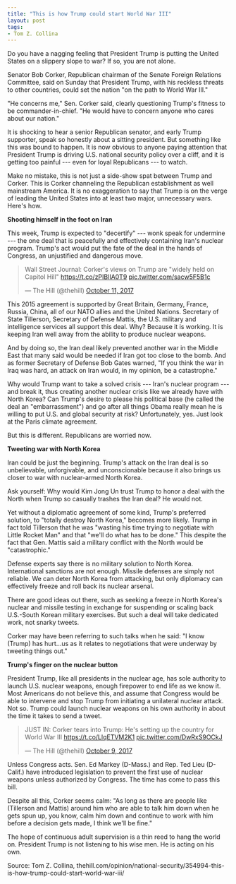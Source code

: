 ```yaml
---
title: "This is how Trump could start World War III"
layout: post
tags:
- Tom Z. Collina
---
```


Do you have a nagging feeling that President Trump is putting the United States on a slippery slope to war? If so, you are not alone.

Senator Bob Corker, Republican chairman of the Senate Foreign Relations Committee, said on Sunday that President Trump, with his reckless threats to other countries, could set the nation "on the path to World War III."

"He concerns me," Sen. Corker said, clearly questioning Trump's fitness to be commander-in-chief. "He would have to concern anyone who cares about our nation."

It is shocking to hear a senior Republican senator, and early Trump supporter, speak so honestly about a sitting president. But something like this was bound to happen. It is now obvious to anyone paying attention that President Trump is driving U.S. national security policy over a cliff, and it is getting too painful --- even for loyal Republicans --- to watch.

Make no mistake, this is not just a side-show spat between Trump and Corker. This is Corker channeling the Republican establishment as well mainstream America. It is no exaggeration to say that Trump is on the verge of leading the United States into at least two major, unnecessary wars. Here's how.

**Shooting himself in the foot on Iran**

This week, Trump is expected to "decertify" --- wonk speak for undermine --- the one deal that is peacefully and effectively containing Iran's nuclear program. Trump's act would put the fate of the deal in the hands of Congress, an unjustified and dangerous move.

<blockquote class="twitter-tweet"><p lang="en" dir="ltr">Wall Street Journal: Corker&#39;s views on Trump are &quot;widely held on Capitol Hill&quot; <a href="https://t.co/zPIBIlA0T9">https://t.co/zPIBIlA0T9</a> <a href="https://t.co/sacw5F5B1c">pic.twitter.com/sacw5F5B1c</a></p>&mdash; The Hill (@thehill) <a href="https://twitter.com/thehill/status/918063904089092096?ref_src=twsrc%5Etfw">October 11, 2017</a></blockquote> <script async src="https://platform.twitter.com/widgets.js" charset="utf-8"></script>

This 2015 agreement is supported by Great Britain, Germany, France, Russia, China, all of our NATO allies and the United Nations. Secretary of State Tillerson, Secretary of Defense Mattis, the U.S. military and intelligence services all support this deal. Why? Because it is working. It is keeping Iran well away from the ability to produce nuclear weapons.

And by doing so, the Iran deal likely prevented another war in the Middle East that many said would be needed if Iran got too close to the bomb. And as former Secretary of Defense Bob Gates warned, "If you think the war in Iraq was hard, an attack on Iran would, in my opinion, be a catastrophe."

Why would Trump want to take a solved crisis --- Iran's nuclear program --- and break it, thus creating another nuclear crisis like we already have with North Korea? Can Trump's desire to please his political base (he called the deal an "embarrassment") and go after all things Obama really mean he is willing to put U.S. and global security at risk? Unfortunately, yes. Just look at the Paris climate agreement.

But this is different. Republicans are worried now.

**Tweeting war with North Korea**

Iran could be just the beginning. Trump's attack on the Iran deal is so unbelievable, unforgivable, and unconscionable because it also brings us closer to war with nuclear-armed North Korea.

Ask yourself: Why would Kim Jong Un trust Trump to honor a deal with the North when Trump so casually trashes the Iran deal? He would not.

Yet without a diplomatic agreement of some kind, Trump's preferred solution, to "totally destroy North Korea," becomes more likely. Trump in fact told Tillerson that he was "wasting his time trying to negotiate with Little Rocket Man" and that "we'll do what has to be done." This despite the fact that Gen. Mattis said a military conflict with the North would be "catastrophic."

Defense experts say there is no military solution to North Korea. International sanctions are not enough. Missile defenses are simply not reliable. We can deter North Korea from attacking, but only diplomacy can effectively freeze and roll back its nuclear arsenal.

There are good ideas out there, such as seeking a freeze in North Korea's nuclear and missile testing in exchange for suspending or scaling back U.S.-South Korean military exercises. But such a deal will take dedicated work, not snarky tweets.

Corker may have been referring to such talks when he said: "I know (Trump) has hurt...us as it relates to negotiations that were underway by tweeting things out."

**Trump's finger on the nuclear button**

President Trump, like all presidents in the nuclear age, has sole authority to launch U.S. nuclear weapons, enough firepower to end life as we know it. Most Americans do not believe this, and assume that Congress would be able to intervene and stop Trump from initiating a unilateral nuclear attack. Not so. Trump could launch nuclear weapons on his own authority in about the time it takes to send a tweet.

<blockquote class="twitter-tweet"><p lang="en" dir="ltr">JUST IN: Corker tears into Trump: He&#39;s setting up the country for World War III <a href="https://t.co/LlqETVM2K1">https://t.co/LlqETVM2K1</a> <a href="https://t.co/DwRxS9OCkJ">pic.twitter.com/DwRxS9OCkJ</a></p>&mdash; The Hill (@thehill) <a href="https://twitter.com/thehill/status/917199205806026752?ref_src=twsrc%5Etfw">October 9, 2017</a></blockquote> <script async src="https://platform.twitter.com/widgets.js" charset="utf-8"></script>

Unless Congress acts. Sen. Ed Markey (D-Mass.) and Rep. Ted Lieu (D-Calif.) have introduced legislation to prevent the first use of nuclear weapons unless authorized by Congress. The time has come to pass this bill.

Despite all this, Corker seems calm: "As long as there are people like (Tillerson and Mattis) around him who are able to talk him down when he gets spun up, you know, calm him down and continue to work with him before a decision gets made, I think we'll be fine."

The hope of continuous adult supervision is a thin reed to hang the world on. President Trump is not listening to his wise men. He is acting on his own.

Source: Tom Z. Collina, thehill.com/opinion/national-security/354994-this-is-how-trump-could-start-world-war-iii/
